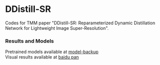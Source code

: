 # DDistill-SR
Codes for TMM paper "DDistill-SR: Reparameterized Dynamic Distillation Network for Lightweight Image Super-Resolution".

### Results and Models
Pretrained models available at [model-backup](https://github.com/icandle/DDistill-SR/tree/main/model-backup)    
Visual results available at [baidu pan](https://pan.baidu.com/s/1FpD5ucp_G31TQoxZDa5acQ?pwd=ddsr)
